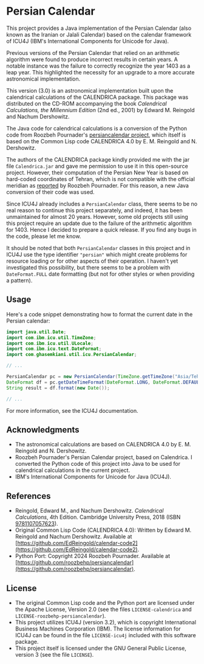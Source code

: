# Persian Calendar

This project provides a Java implementation of the Persian Calendar (also known as the Iranian or Jalali Calendar) based on the calendar framework of ICU4J (IBM's International Components for Unicode for Java).

Previous versions of the Persian Calendar that relied on an arithmetic algorithm were found to produce incorrect results in certain years. A notable instance was the failure to correctly recognize the year 1403 as a leap year. This highlighted the necessity for an upgrade to a more accurate astronomical implementation.

This version (3.0) is an astronomical implementation built upon the calendrical calculations of the CALENDRICA package. This package was distributed on the CD-ROM accompanying the book *Calendrical Calculations, the Millennium Edition* (2nd ed., 2001) by Edward M. Reingold and Nachum Dershowitz.

The Java code for calendrical calculations is a conversion of the Python code from Roozbeh Pournader's [persiancalendar project](https://github.com/roozbehp/persiancalendar), which itself is based on the Common Lisp code CALENDRICA 4.0 by E. M. Reingold and N. Dershowitz.

The authors of the CALENDRICA package kindly provided me with the jar file `Calendrica.jar` and gave me permission to use it in this open-source project. However, their computation of the Persian New Year is based on hard-coded coordinates of Tehran, which is not compatible with the official meridian as [reported](https://x.com/roozbehp/status/1902199646006689876) by Roozbeh Pournader. For this reason, a new Java conversion of their code was used.

Since ICU4J already includes a `PersianCalendar` class, there seems to be no real reason to continue this project separately, and indeed, it has been unmaintained for almost 20 years. However, some old projects still using this project require an update due to the failure of the arithmetic algorithm for 1403. Hence I decided to prepare a quick release. If you find any bugs in the code, please let me know.

It should be noted that both `PersianCalendar` classes in this project and in ICU4J use the type identifier `"persian"` which might create problems for resource loading or for other aspects of their operation. I haven't yet investigated this possibility, but there seems to be a problem with `DateFormat.FULL` date formatting (but not for other styles or when providing a pattern).

## Usage

Here's a code snippet demonstrating how to format the current date in the Persian calendar:

```java
import java.util.Date;
import com.ibm.icu.util.TimeZone;
import com.ibm.icu.util.ULocale;
import com.ibm.icu.text.DateFormat;
import com.ghasemkiani.util.icu.PersianCalendar;

// ...

PersianCalendar pc = new PersianCalendar(TimeZone.getTimeZone("Asia/Tehran"));
DateFormat df = pc.getDateTimeFormat(DateFormat.LONG, DateFormat.DEFAULT, new ULocale("fa", "IR", ""));
String result = df.format(new Date());

// ...
```

For more information, see the ICU4J documentation.

## Acknowledgments

*   The astronomical calculations are based on CALENDRICA 4.0 by E. M. Reingold and N. Dershowitz.
*   Roozbeh Pournader's Persian Calendar project, based on Calendrica. I converted the Python code of this project into Java to be used for calendrical calculations in the current project.
*   IBM's International Components for Unicode for Java (ICU4J).


## References

* Reingold, Edward M., and Nachum Dershowitz. *Calendrical Calculations*, 4th Edition. Cambridge University Press, 2018 (ISBN [9781107057623](https://www.cambridge.org/nl/universitypress/subjects/computer-science/computing-general-interest/calendrical-calculations-ultimate-edition-4th-edition?format=HB&isbn=9781107057623)).
* Original Common Lisp Code (CALENDRICA 4.0): Written by Edward M. Reingold and Nachum Dershowitz. Available at [https://github.com/EdReingold/calendar-code2](https://github.com/EdReingold/calendar-code2).
* Python Port: Copyright 2024 Roozbeh Pournader. Available at [https://github.com/roozbehp/persiancalendar](https://github.com/roozbehp/persiancalendar).

## License

* The original Common Lisp code and the Python port are licensed under the Apache License, Version 2.0 (see the files `LICENSE-calendrica` and `LICENSE-roozbehp-persiancalendar`).
* This project utilizes ICU4J (version 3.2), which is copyright International Business Machines Corporation (IBM). The license information for ICU4J can be found in the file `LICENSE-icu4j` included with this software package.
* This project itself is licensed under the GNU General Public License, version 3 (see the file `LICENSE`).
